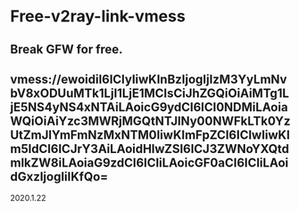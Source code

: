 # Free-v2ray-link-vmess
Break GFW for free.  
-
vmess://ewoidiI6ICIyIiwKInBzIjogIjIzM3YyLmNvbV8xODUuMTk1LjI1LjE1MCIsCiJhZGQiOiAiMTg1LjE5NS4yNS4xNTAiLAoicG9ydCI6ICI0NDMiLAoiaWQiOiAiYzc3MWRjMGQtNTJlNy00NWFkLTk0YzUtZmJlYmFmNzMxNTM0IiwKImFpZCI6ICIwIiwKIm5ldCI6ICJrY3AiLAoidHlwZSI6ICJ3ZWNoYXQtdmlkZW8iLAoiaG9zdCI6ICIiLAoicGF0aCI6ICIiLAoidGxzIjogIiIKfQo=
-
2020.1.22
